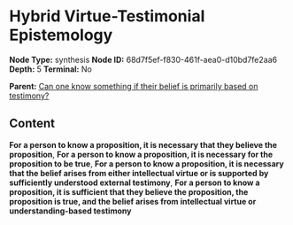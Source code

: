 # Hybrid Virtue-Testimonial Epistemology

**Node Type:** synthesis
**Node ID:** 68d7f5ef-f830-461f-aea0-d10bd7fe2aa6
**Depth:** 5
**Terminal:** No

**Parent:** [Can one know something if their belief is primarily based on testimony?](can-one-know-something-if-their-belief-is-primarily-based-on-testimony-antithesis-43876428-8df1-4d11-8e67-4c98f34b7d2d.md)

## Content

**For a person to know a proposition, it is necessary that they believe the proposition**, **For a person to know a proposition, it is necessary for the proposition to be true**, **For a person to know a proposition, it is necessary that the belief arises from either intellectual virtue or is supported by sufficiently understood external testimony**, **For a person to know a proposition, it is sufficient that they believe the proposition, the proposition is true, and the belief arises from intellectual virtue or understanding-based testimony**
